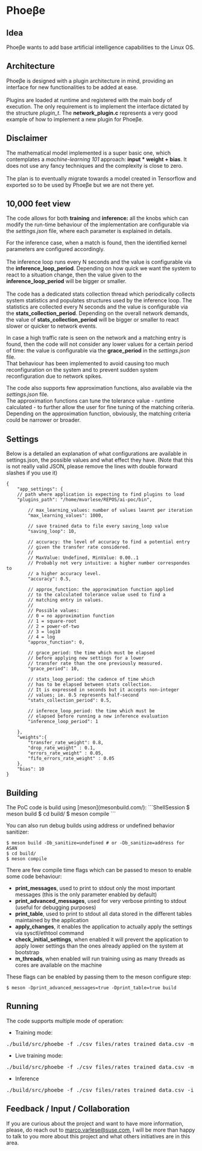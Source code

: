 # Phoeβe

## Idea
<p>
Phoeβe wants to add base artificial intelligence capabilities to the Linux OS.
</p>

## Architecture
<p>
Phoeβe is designed with a plugin architecture in mind, providing an interface for new functionalities to be added at ease.<br><br>
Plugins are loaded at runtime and registered with the main body of execution. The only requirement is to implement the interface dictated by the structure <i>plugin_t</i>. The <strong>network_plugin.c</strong> represents a very good example of how to implement a new plugin for Phoeβe.
</p>

## Disclaimer
<p>
The mathematical model implemented is a super basic one, which contemplates a <i>machine-learning 101</i> approach: 
<strong>input * weight + bias</strong>. It does not use any fancy techniques and the complexity is close to zero.<br><br>
The plan is to eventually migrate towards a model created in Tensorflow and exported so to be used by Phoeβe but 
we are not there yet.
</p>

## 10,000 feet view
<p>
The code allows for both <strong>training</strong> and <strong>inference:</strong> all the knobs which can 
modify the run-time behaviour of the implementation are configurable via the <i>settings.json</i> file,
where each parameter is explained in details.
</p>

<p>
For the inference case, when a match is found, then the identified kernel parameters are configured accordingly.<br><br>
The inference loop runs every N seconds and the value is configurable via the <strong>inference_loop_period</strong>. 
Depending on how quick we want the system to react to a situation change, then the value given to the 
<strong>inference_loop_period</strong> will be bigger or smaller.<br><br>
The code has a dedicated stats collection thread which periodically collects system statistics and populates structures 
used by the inference loop. The statistics are collected every N seconds and the value is configurable via the 
<strong>stats_collection_period</strong>. Depending on the overall network demands, the value of 
<strong>stats_collection_period</strong> will be bigger or smaller to react slower or quicker to network events.
</p>

<p>
In case a high traffic rate is seen on the network and a matching entry is found, then the code will not consider
any lower values for a certain period of time: the value is configurable via the <strong>grace_period</strong> in
the <i>settings.json</i> file. <br>
That behaviour has been implemented to avoid causing too much reconfiguration on the system and to prevent
sudden system reconfiguration due to network spikes.
</p>

<p>
The code also supports few approximation functions, also available via the <i>settings.json</i> file.<br>
The approximation functions can tune the tolerance value - runtime calculated - to further allow the user for fine 
tuning of the matching criteria. Depending on the approximation function, obviously, the matching criteria could be
narrower or broader.
</p>

## Settings

Below is a detailed an explanation of what configurations are available in settings.json, the possible values and what effect they have. (Note that this is not really valid JSON, please remove the lines with double forward slashes if you use it)

```
{
    "app_settings": {
	// path where application is expecting to find plugins to load
	"plugins_path": "/home/mvarlese/REPOS/ai-poc/bin",

        // max_learning_values: number of values learnt per iteration
        "max_learning_values": 1000,

        // save trained data to file every saving_loop value
        "saving_loop": 10,

        // accuracy: the level of accuracy to find a potential entry
        // given the transfer rate considered.
        //
        // MaxValue: Undefined, MinValue: 0.00..1
        // Probably not very intuitive: a higher number correspondes to
        // a higher accuracy level.
        "accuracy": 0.5,

        // approx_function: the approximation function applied
        // to the calculated tolerance value used to find a
        // matching entry in values.
        //
        // Possible values:
        // 0 = no approximation function
        // 1 = square-root
        // 2 = power-of-two
        // 3 = log10
        // 4 = log
        "approx_function": 0,

        // grace_period: the time which must be elapsed
        // before applying new settings for a lower
        // transfer rate than the one previously measured.
        "grace_period": 10,

        // stats_loop_period: the cadence of time which
        // has to be elapsed between stats collection.
        // It is expressed in seconds but it accepts non-integer
        // values; ie. 0.5 represents half-second
        "stats_collection_period": 0.5,

        // inferece_loop_period: the time which must be
        // elapsed before running a new inference evaluation
        "inference_loop_period": 1

    },
    "weights":{
        "transfer_rate_weight": 0.8,
        "drop_rate_weight" : 0.1,
        "errors_rate_weight" : 0.05,
        "fifo_errors_rate_weight" : 0.05
    },
    "bias": 10
}
```

## Building
<p>
The PoC code is build using [meson](mesonbuild.com/):
```ShellSession
$ meson build
$ cd build/
$ meson compile
```

You can also run debug builds using address or undefined behavior sanitizer:
```ShellSession
$ meson build -Db_sanitize=undefined # or -Db_sanitize=address for ASAN
$ cd build/
$ meson compile
```

There are few compile time flags which can be passed to meson to enable some code behaviour:<br>
* <strong>print_messages</strong>, used to print to stdout only the most important messages (this is the only parameter enabled by default)<br>
* <strong>print_advanced_messages</strong>, used for very verbose printing to stdout (useful for debugging purposes)<br>
* <strong>print_table</strong>, used to print to stdout all data stored in the different tables maintained by the application<br>
* <strong>apply_changes</strong>, it enables the application to actually apply the settings via sysctl/ethtool command<br>
* <strong>check_initial_settings</strong>, when enabled it will prevent the application to apply lower settings than the ones already applied on the system at bootstrap
* <strong>m_threads</strong>, when enabled will run training using as many threads as cores are available on the machine

These flags can be enabled by passing them to the meson configure step:
```ShellSession
$ meson -Dprint_advanced_messages=true -Dprint_table=true build
```
</p>

## Running
<p>
The code supports multiple mode of operation:

* Training mode:
<pre>./build/src/phoebe -f ./csv_files/rates_trained_data.csv -m std-training -s settings.json</pre>

* Live training mode:
<pre>./build/src/phoebe -f ./csv_files/rates_trained_data.csv -m live-training -s settings.json</pre>

* Inference
<pre>./build/src/phoebe -f ./csv_files/rates_trained_data.csv -i wlan0 -m inference -s settings.json</pre>
</p>

## Feedback / Input / Collaboration
<p>
If you are curious about the project and want to have more information, please, do reach out to <a href="mailto:marco.varlese@suse.com">marco.varlese@suse.com</a>, I will be more than happy to talk to you more about this project and what others initiatives are in this area.<br>
</p>
